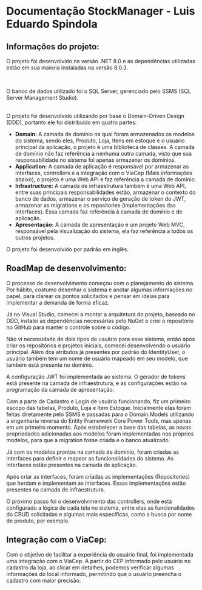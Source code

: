 <body>
    <h1>Documentação StockManager - Luis Eduardo Spindola</h1>
    <h2>Informações do projeto:</h2>
    <p>O projeto foi desenvolvido na versão .NET 8.0 e as dependências utilizadas estão em sua maioria instaladas na versão 8.0.3.</p><br>
    <p>O banco de dados utilizado foi o SQL Server, gerenciado pelo SSMS (SQL Server Management Studio).</p><br>O projeto foi desenvolvido utilizando por base o Domain-Driven Design (DDD), portanto ele foi distribuído em quatro partes:</p>
    <ul>
        <li><strong>Domain:</strong> A camada de domínio na qual foram armazenados os modelos do sistema, sendo eles, Produto, Loja, Itens em estoque e o usuário principal da aplicação, o projeto é uma biblioteca de classes. A camada de domínio não faz referência a nenhuma outra camada, visto que sua responsabilidade no sistema foi apenas armazenar os domínios.</li>
        <li><strong>Application:</strong> A camada de aplicação é responsável por armazenar as interfaces, controllers e a integração com o ViaCep (Mais informações abaixo), o projeto é uma Web API e faz referência a camada de domínio.</li>
        <li><strong>Infrastructure:</strong> A camada de infraestrutura também é uma Web API, entre suas principais responsabilidades estão, armazenar o contexto do banco de dados, armazenar o serviço de geração de token do JWT, armazenar as migrations e os repositories (implementações das interfaces). Essa camada faz referência à camada de domínio e de aplicação.</li>
        <li><strong>Apresentação:</strong> A camada de apresentação é um projeto Web MVC, responsável pela visualização do sistema, ela faz referência a todos os outros projetos.</li>
    </ul>
    <p>O projeto foi desenvolvido por padrão em inglês.</p>
    <h2>RoadMap de desenvolvimento:</h2>
    <p>O processo de desenvolvimento começou com o planejamento do sistema. Por hábito, costumo desenhar o sistema e anotar algumas informações no papel, para clarear os pontos solicitados e pensar em ideias para implementar a demanda de forma eficaz.</p>
    <p>Já no Visual Studio, comecei a montar a arquitetura do projeto, baseado no DDD, instalei as dependências necessárias pelo NuGet e criei o repositório no GitHub para manter o controle sobre o código.</p>
    <p>Não vi necessidade de dois tipos de usuário para esse sistema, então após criar os repositórios e projetos iniciais, comecei desenvolvendo o usuário principal. Além dos atributos já presentes por padrão do IdentityUser, o usuário também tem um nome de usuário mapeado em seu modelo, que também está presente no domínio.</p>
    <p>A configuração JWT foi implementada ao sistema. O gerador de tokens está presente na camada de infraestrutura, e as configurações estão na programação da camada de apresentação.</p>
    <p>Com a parte de Cadastro e Login de usuário funcionando, fiz um primeiro escopo das tabelas, Produto, Loja e Item Estoque. Inicialmente elas foram feitas diretamente pelo SSMS e passadas para o Domain.Models utilizando a engenharia reversa do Entity Framework Core Power Tools, mas apenas em um primeiro momento. Após estabelecer a base das tabelas, as novas propriedades adicionadas aos modelos foram implementadas nos próprios modelos, para que a migration fosse criada e o banco atualizado.</p>
    <p>Já com os modelos prontos na camada de domínio, foram criadas as interfaces para definir e mapear as funcionalidades do sistema. As interfaces estão presentes na camada de aplicação.</p>
    <p>Após criar as interfaces, foram criadas as implementações (Repositories) que herdam e implementam as interfaces. Essas implementações estão presentes na camada de infraestrutura.</p>
    <p>O próximo passo foi o desenvolvimento das controllers, onde está configurado a lógica de cada tela no sistema, entre elas as funcionalidades do CRUD solicitadas e algumas mais específicas, como a busca por nome de produto, por exemplo.</p>
    <h2>Integração com o ViaCep:</h2>
    <p>Com o objetivo de facilitar a experiência do usuário final, foi implementada uma integração com o ViaCep. A partir do CEP informado pelo usuário no cadastro da loja, ao clicar em detalhes, podemos verificar algumas informações do local informado, permitindo que o usuário preencha o cadastro com maior precisão.</p>
</body>
